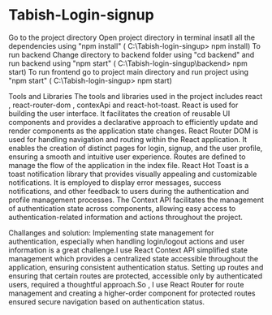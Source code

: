 # Tabish-Login-signup
Go to the project directory 
Open project directory in  terminal 
insatll all the dependencies using "npm install" ( C:\Tabish-login-singup> npm install)
To run backend Change directory to backend folder using "cd backend" and run backend using "npm start"  ( C:\Tabish-login-singup\backend> npm start)
To run frontend go to project main directory and run project using "npm start"  ( C:\Tabish-login-singup> npm start)

Tools and Libraries
The tools and libraries used in the project includes react , react-router-dom , contexApi and react-hot-toast.
React is used for building the user interface. It facilitates the creation of reusable UI components and provides a declarative approach to efficiently update and render components as the application state changes.
React Router DOM is used for handling navigation and routing within the React application. It enables the creation of distinct pages for login, signup, and the user profile, ensuring a smooth and intuitive user experience. Routes are defined to manage the flow of the application in the index file.
React Hot Toast is a toast notification library that provides visually appealing and customizable notifications. It is employed to display error messages, success notifications, and other feedback to users during the authentication and profile management processes.
The Context API facilitates the management of authentication state across components, allowing easy access to authentication-related information and actions throughout the  project.

Challanges and solution:
Implementing state management for authentication, especially when handling login/logout actions and user information is a great challenge.I use React Context API simplified state management which provides a centralized state accessible throughout the application, ensuring consistent authentication status.
Setting up routes and ensuring that certain routes are protected, accessible only by authenticated users, required a thoughtful approach.So , I use React Router for route management and creating a higher-order component for protected routes ensured secure navigation based on authentication status.








 
 
 
